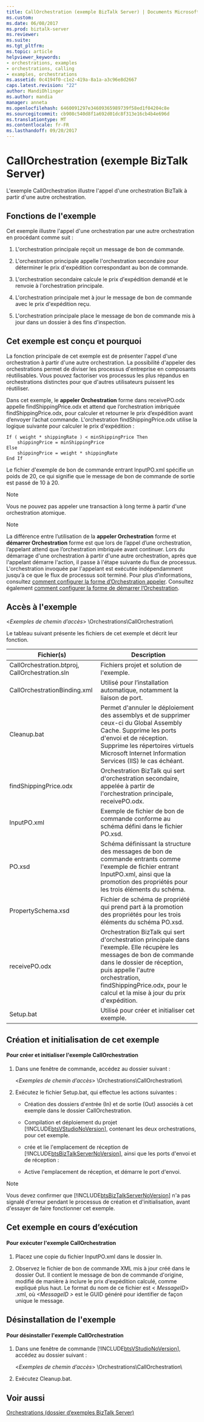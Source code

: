 ```yaml
---
title: CallOrchestration (exemple BizTalk Server) | Documents Microsoft
ms.custom: 
ms.date: 06/08/2017
ms.prod: biztalk-server
ms.reviewer: 
ms.suite: 
ms.tgt_pltfrm: 
ms.topic: article
helpviewer_keywords:
- orchestrations, examples
- orchestrations, calling
- examples, orchestrations
ms.assetid: 0c4194f0-c1e2-419a-8a1a-a3c96e8d2667
caps.latest.revision: "22"
author: MandiOhlinger
ms.author: mandia
manager: anneta
ms.openlocfilehash: 6460091297e34609365989739f58ed1f04204c8e
ms.sourcegitcommit: cb908c540d8f1a692d01dc8f313e16cb4b4e696d
ms.translationtype: MT
ms.contentlocale: fr-FR
ms.lasthandoff: 09/20/2017
---
```

# <a name="callorchestration-biztalk-server-sample"></a>CallOrchestration (exemple BizTalk Server)
L'exemple CallOrchestration illustre l'appel d'une orchestration BizTalk à partir d'une autre orchestration.  
  
## <a name="what-this-sample-does"></a>Fonctions de l'exemple  
 Cet exemple illustre l'appel d'une orchestration par une autre orchestration en procédant comme suit :  
  
1.  L'orchestration principale reçoit un message de bon de commande.  
  
2.  L'orchestration principale appelle l'orchestration secondaire pour déterminer le prix d'expédition correspondant au bon de commande.  
  
3.  L'orchestration secondaire calcule le prix d'expédition demandé et le renvoie à l'orchestration principale.  
  
4.  L'orchestration principale met à jour le message de bon de commande avec le prix d'expédition reçu.  
  
5.  L'orchestration principale place le message de bon de commande mis à jour dans un dossier à des fins d'inspection.  
  
## <a name="how-this-sample-is-designed-and-why"></a>Cet exemple est conçu et pourquoi  
 La fonction principale de cet exemple est de présenter l'appel d'une orchestration à partir d'une autre orchestration. La possibilité d'appeler des orchestrations permet de diviser les processus d'entreprise en composants réutilisables. Vous pouvez factoriser vos processus les plus répandus en orchestrations distinctes pour que d'autres utilisateurs puissent les réutiliser.  
  
 Dans cet exemple, le **appeler Orchestration** forme dans receivePO.odx appelle findShippingPrice.odx et attend que l’orchestration imbriquée findShippingPrice.odx, pour calculer et retourner le prix d’expédition avant d’envoyer l’achat commande. L'orchestration findShippingPrice.odx utilise la logique suivante pour calculer le prix d'expédition :  
  
```  
If ( weight * shippingRate ) < minShippingPrice Then  
    shippingPrice = minShippingPrice  
Else  
    shippingPrice = weight * shippingRate  
End If  
```  
  
 Le fichier d'exemple de bon de commande entrant InputPO.xml spécifie un poids de 20, ce qui signifie que le message de bon de commande de sortie est passé de 10 à 20.  
  
> [!NOTE]
>  Vous ne pouvez pas appeler une transaction à long terme à partir d'une orchestration atomique.  
  
> [!NOTE]
>  La différence entre l’utilisation de la **appeler Orchestration** forme et **démarrer Orchestration** forme est que lors de l’appel d’une orchestration, l’appelant attend que l’orchestration imbriquée avant continuer. Lors du démarrage d'une orchestration à partir d'une autre orchestration, après que l'appelant démarre l'action, il passe à l'étape suivante du flux de processus. L'orchestration invoquée par l'appelant est exécutée indépendamment jusqu'à ce que le flux de processus soit terminé. Pour plus d’informations, consultez [comment configurer la forme d’Orchestration appeler](../core/how-to-configure-the-call-orchestration-shape.md). Consultez également [comment configurer la forme de démarrer l’Orchestration](../core/how-to-configure-the-start-orchestration-shape.md).  
  
## <a name="where-to-find-this-sample"></a>Accès à l'exemple  
 \<*Exemples de chemin d’accès*> \Orchestrations\CallOrchestration\  
  
 Le tableau suivant présente les fichiers de cet exemple et décrit leur fonction.  
  
|Fichier(s)| Description|  
|---------------|-----------------|  
|CallOrchestration.btproj, CallOrchestration.sln|Fichiers projet et solution de l'exemple.|  
|CallOrchestrationBinding.xml|Utilisé pour l’installation automatique, notamment la liaison de port.|  
|Cleanup.bat|Permet d'annuler le déploiement des assemblys et de supprimer ceux-ci du Global Assembly Cache. Supprime les ports d'envoi et de réception. Supprime les répertoires virtuels Microsoft Internet Information Services (IIS) le cas échéant.|  
|findShippingPrice.odx|Orchestration BizTalk qui sert d'orchestration secondaire, appelée à partir de l'orchestration principale, receivePO.odx.|  
|InputPO.xml|Exemple de fichier de bon de commande conforme au schéma défini dans le fichier PO.xsd.|  
|PO.xsd|Schéma définissant la structure des messages de bon de commande entrants comme l'exemple de fichier entrant InputPO.xml, ainsi que la promotion des propriétés pour les trois éléments du schéma.|  
|PropertySchema.xsd|Fichier de schéma de propriété qui prend part à la promotion des propriétés pour les trois éléments du schéma PO.xsd.|  
|receivePO.odx|Orchestration BizTalk qui sert d'orchestration principale dans l'exemple. Elle récupère les messages de bon de commande dans le dossier de réception, puis appelle l'autre orchestration, findShippingPrice.odx, pour le calcul et la mise à jour du prix d'expédition.|  
|Setup.bat|Utilisé pour créer et initialiser cet exemple.|  
  
## <a name="building-and-initializing-this-sample"></a>Création et initialisation de cet exemple  
  
#### <a name="to-build-and-initialize-the-callorchestration-sample"></a>Pour créer et initialiser l'exemple CallOrchestration  
  
1.  Dans une fenêtre de commande, accédez au dossier suivant :  
  
     \<*Exemples de chemin d’accès*> \Orchestrations\CallOrchestration\  
  
2.  Exécutez le fichier Setup.bat, qui effectue les actions suivantes :  
  
    -   Création des dossiers d'entrée (In) et de sortie (Out) associés à cet exemple dans le dossier CallOrchestration.  
  
    -   Compilation et déploiement du projet [!INCLUDE[btsVStudioNoVersion](../includes/btsvstudionoversion-md.md)], contenant les deux orchestrations, pour cet exemple.  
  
    -   crée et lie l'emplacement de réception de [!INCLUDE[btsBizTalkServerNoVersion](../includes/btsbiztalkservernoversion-md.md)], ainsi que les ports d'envoi et de réception :  
  
    -   Active l'emplacement de réception, et démarre le port d'envoi.  
  
> [!NOTE]
>  Vous devez confirmer que [!INCLUDE[btsBizTalkServerNoVersion](../includes/btsbiztalkservernoversion-md.md)] n'a pas signalé d'erreur pendant le processus de création et d'initialisation, avant d'essayer de faire fonctionner cet exemple.  
  
## <a name="running-this-sample"></a>Cet exemple en cours d’exécution  
  
#### <a name="to-run-the-callorchestration-sample"></a>Pour exécuter l'exemple CallOrchestration  
  
1.  Placez une copie du fichier InputPO.xml dans le dossier In.  
  
2.  Observez le fichier de bon de commande XML mis à jour créé dans le dossier Out. Il contient le message de bon de commande d'origine, modifié de manière à inclure le prix d'expédition calculé, comme expliqué plus haut. Le format du nom de ce fichier est \< *MessageID*> .xml, où  *\<MessageID >* est le GUID généré pour identifier de façon unique le message.  
  
## <a name="uninstalling-this-sample"></a>Désinstallation de l'exemple  
  
#### <a name="to-uninstall-the-callorchestration-sample"></a>Pour désinstaller l'exemple CallOrchestration  
  
1.  Dans une fenêtre de commande [!INCLUDE[btsVStudioNoVersion](../includes/btsvstudionoversion-md.md)], accédez au dossier suivant :  
  
     \<*Exemples de chemin d’accès*> \Orchestrations\CallOrchestration\  
  
2.  Exécutez Cleanup.bat.  
  
## <a name="see-also"></a>Voir aussi  
 [Orchestrations (dossier d’exemples BizTalk Server)](../core/orchestrations-biztalk-server-samples-folder.md)
